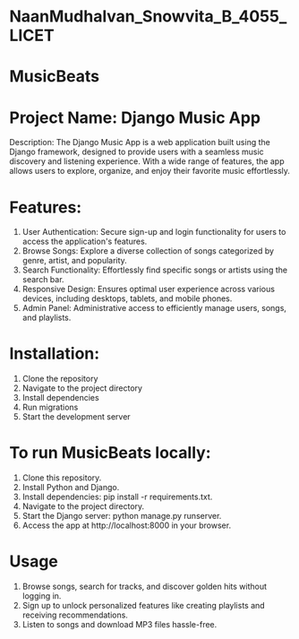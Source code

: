 # NaanMudhalvan_Snowvita_B_4055_LICET

# MusicBeats

# Project Name: Django Music App

Description:
The Django Music App is a web application built using the Django framework, designed to provide users with a seamless music discovery and listening experience. With a wide range of features, the app allows users to explore, organize, and enjoy their favorite music effortlessly.

# Features:

1. User Authentication: Secure sign-up and login functionality for users to access the application's features.
2. Browse Songs: Explore a diverse collection of songs categorized by genre, artist, and popularity.
3. Search Functionality: Effortlessly find specific songs or artists using the search bar.
4. Responsive Design: Ensures optimal user experience across various devices, including desktops, tablets, and mobile phones.
5. Admin Panel: Administrative access to efficiently manage users, songs, and playlists.

# Installation:

1. Clone the repository
2. Navigate to the project directory
3. Install dependencies
4. Run migrations
5. Start the development server

# To run MusicBeats locally:

1. Clone this repository.
2. Install Python and Django.
3. Install dependencies: pip install -r requirements.txt.
4. Navigate to the project directory.
5. Start the Django server: python manage.py runserver.
6. Access the app at http://localhost:8000 in your browser.

# Usage
1. Browse songs, search for tracks, and discover golden hits without logging in.
2. Sign up to unlock personalized features like creating playlists and receiving recommendations.
3. Listen to songs and download MP3 files hassle-free.
